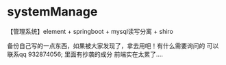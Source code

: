 # systemManage
【管理系统】element +   springboot  +  mysql读写分离 + shiro  

备份自己写的一点东西，如果被大家发现了，拿去用吧！有什么需要询问的 可以联系qq 932874056;
里面有抄袭的成分  前端实在太累了.... 
